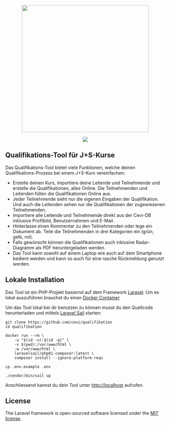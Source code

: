 <p align="center"><img src="https://quali.cevi.tools/img/logo.svg" width="400"></p>
<p align="center"><img src="https://quali.cevi.tools/img/photogrid.jpg"></p>

## Qualifikations-Tool für J+S-Kurse

Das Qualifikations-Tool bietet viele Funktionen, welche deinen Qualifikations-Prozess bei einem J+S-Kurs vereinfachen:

- Erstelle deinen Kurs, importiere deine Leitende und Teilnehmende und erstelle die Qualifikationen, alles Online. Die Teilnehmenden und Leitenden füllen die Qualifikationen Online aus.
- Jeder Teilnehmende sieht nur die eigenen Eingaben der Qualifikation. Und auch die Leitenden sehen nur die Qualifikationen der zugewiesenen Teilnehmenden.
- Importiere alle Leitende und Teilnehmende direkt aus der Cevi-DB inklusive Profilbild, Benutzernahmen und E-Mail.
- Hinterlasse einen Kommentar zu den Teilnehmenden oder lege ein Dokument ab. Teile die Teilnehmenden in drei Kategorien ein (grün, gelb, rot).
- Falls gewünscht können die Qualifikationen auch inklusive Radar-Diagramm als PDF heruntergeladen werden.
- Das Tool kann sowohl auf einem Laptop wie auch auf dem Smartphone bedient werden und kann so auch für eine rasche Rückmeldung genutzt werden.


## Lokale Installation

Das Tool ist ein PHP-Projekt basiernd auf dem Framework [Laravel](https://laravel.com/). Um es lokal auszuführen brauchst du einen [Docker Container](https://docs.docker.com/).

Um das Tool lokal bei dir benutzen zu können musst du den Quellcode herunterladen und mittels [Laravel Sail](https://laravel.com/docs/9.x/sail) starten:

```
git clone https://github.com/cevi/qualifikation
cd qualifikation

docker run --rm \
    -u "$(id -u):$(id -g)" \
    -v $(pwd):/var/www/html \
    -w /var/www/html \
    laravelsail/php81-composer:latest \
    composer install --ignore-platform-reqs
    
cp .env.example .env

./vendor/bin/sail up

```

Anschliessend kannst du dein Tool unter [http://localhost](http://localhost) aufrufen.
## License

The Laravel framework is open-sourced software licensed under the [MIT license](https://opensource.org/licenses/MIT).
